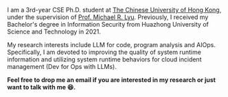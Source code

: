 I am a 3rd-year CSE Ph.D. student at [The Chinese University of Hong Kong](https://www.cuhk.edu.hk), under the supervision of [Prof. Michael R. Lyu](https://www.cse.cuhk.edu.hk/lyu/). Previously, I received my Bachelor's degree in Information Security from Huazhong University of Science and Technology in 2021.

My research interests include LLM for code, program analysis and AIOps. Specifically, I am devoted to improving the quality of system runtime information and utilizing system runtime behaviors for cloud incident management (Dev for Ops with LLMs). 

**Feel free to drop me an email if you are interested in my research or just want to talk with me 😆.**
